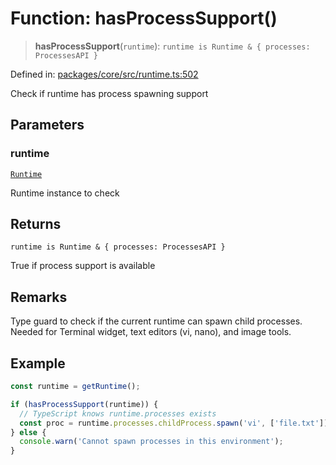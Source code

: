 # Function: hasProcessSupport()

> **hasProcessSupport**(`runtime`): `runtime is Runtime & { processes: ProcessesAPI }`

Defined in: [packages/core/src/runtime.ts:502](https://github.com/vdeantoni/unblessed/blob/alpha/packages/core/src/runtime.ts#L502)

Check if runtime has process spawning support

## Parameters

### runtime

[`Runtime`](runtime.Interface.Runtime.md)

Runtime instance to check

## Returns

`runtime is Runtime & { processes: ProcessesAPI }`

True if process support is available

## Remarks

Type guard to check if the current runtime can spawn child processes.
Needed for Terminal widget, text editors (vi, nano), and image tools.

## Example

```typescript
const runtime = getRuntime();

if (hasProcessSupport(runtime)) {
  // TypeScript knows runtime.processes exists
  const proc = runtime.processes.childProcess.spawn('vi', ['file.txt']);
} else {
  console.warn('Cannot spawn processes in this environment');
}
```
